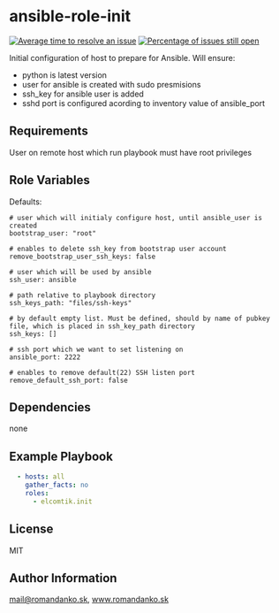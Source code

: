 # ansible-role-init

[![Average time to resolve an issue](http://isitmaintained.com/badge/resolution/elcomtik/ansible-role-init.svg)](http://isitmaintained.com/project/elcomtik/ansible-role-init "Average time to resolve an issue")
[![Percentage of issues still open](http://isitmaintained.com/badge/open/elcomtik/ansible-role-init.svg)](http://isitmaintained.com/project/elcomtik/ansible-role-init "Percentage of issues still open")

Initial configuration of host to prepare for Ansible. 
Will ensure:
- python is latest version
- user for ansible is created with sudo presmisions
- ssh_key for ansible user is added
- sshd port is configured acording to inventory value of ansible_port

## Requirements

User on remote host which run playbook must have root privileges

## Role Variables

Defaults:

    # user which will initialy configure host, until ansible_user is created
    bootstrap_user: "root"

    # enables to delete ssh_key from bootstrap user account
    remove_bootstrap_user_ssh_keys: false

    # user which will be used by ansible
    ssh_user: ansible

    # path relative to playbook directory
    ssh_keys_path: "files/ssh-keys"

    # by default empty list. Must be defined, should by name of pubkey file, which is placed in ssh_key_path directory
    ssh_keys: []

    # ssh port which we want to set listening on
    ansible_port: 2222

    # enables to remove default(22) SSH listen port
    remove_default_ssh_port: false

## Dependencies

none

## Example Playbook

```yaml
  - hosts: all
    gather_facts: no
    roles:
      - elcomtik.init
```

## License

MIT                                                                                                                                          

## Author Information

mail@romandanko.sk, www.romandanko.sk

